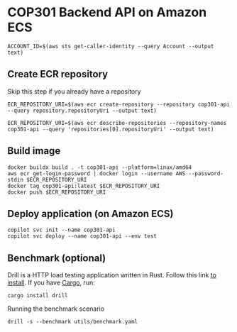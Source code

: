 <!--
Copyright Amazon.com, Inc. or its affiliates. All Rights Reserved.
SPDX-License-Identifier: Apache-2.0
-->
# COP301 Backend API on Amazon ECS

```console
ACCOUNT_ID=$(aws sts get-caller-identity --query Account --output text)
```

## Create ECR repository

Skip this step if you already have a repository

```console
ECR_REPOSITORY_URI=$(aws ecr create-repository --repository cop301-api --query repository.repositoryUri --output text)
```

```console
ECR_REPOSITORY_URI=$(aws ecr describe-repositories --repository-names cop301-api --query 'repositories[0].repositoryUri' --output text)
```


## Build image

```console
docker buildx build . -t cop301-api --platform=linux/amd64
aws ecr get-login-password | docker login --username AWS --password-stdin $ECR_REPOSITORY_URI
docker tag cop301-api:latest $ECR_REPOSITORY_URI
docker push $ECR_REPOSITORY_URI
```

## Deploy application (on Amazon ECS)

```console
copilot svc init --name cop301-api
copilot svc deploy --name cop301-api --env test
```

## Benchmark (optional)

Drill is a HTTP load testing application written in Rust. Follow this link [to install](https://github.com/fcsonline/drill#install).
If you have [Cargo](https://github.com/fcsonline/drill#install), run:

```console
cargo install drill
```

Running the benchmark scenario

```console
drill -s --benchmark utils/benchmark.yaml
```
